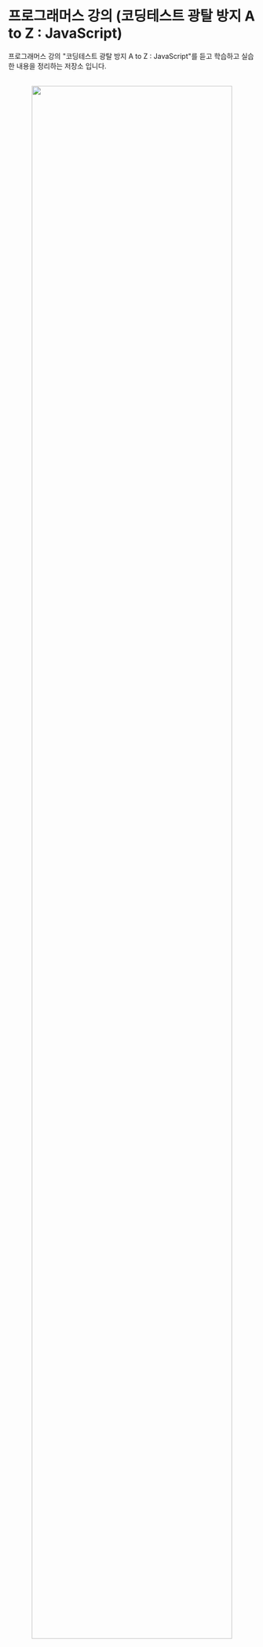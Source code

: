 # 프로그래머스 강의 (코딩테스트 광탈 방지 A to Z : JavaScript)

프로그래머스 강의 "코딩테스트 광탈 방지 A to Z : JavaScript"를 듣고 학습하고 실습한 내용을 정리하는 저장소 입니다. <br><br>

<p align= "center"><img src= "https://user-images.githubusercontent.com/65241463/228625670-93ac4622-6845-4708-8d39-efb538986eae.png" width="90%"></p>
